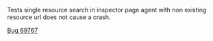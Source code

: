 Tests single resource search in inspector page agent with non existing resource url does not cause a crash.

[Bug 69767](https://bugs.webkit.org/show_bug.cgi?id=69767)
